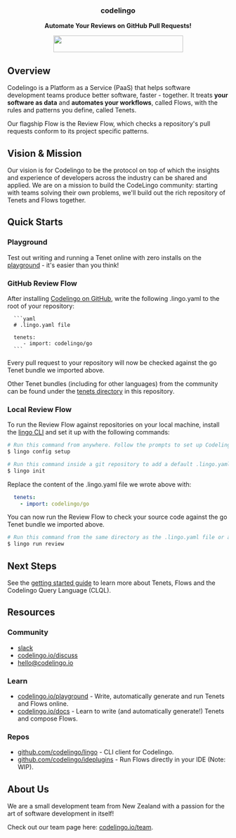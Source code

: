 

<h3 align="center"> codelingo </h3>

<p align="center">
  <b> Automate Your Reviews on GitHub Pull Requests! </b>
</p>

<p align="center">
  <a href="https://github.com/apps/codelingo/installations/new" target="_blank">
    <img width="295" height="38" src="https://raw.githubusercontent.com/codelingo/codelingo/master/public/img/install.png" />
  </a>
</p>

## Overview

Codelingo is a Platform as a Service (PaaS) that helps software development teams produce better software, faster - together. It treats **your software as data** and **automates your workflows**, called Flows, with the rules and patterns you define, called Tenets.

Our flagship Flow is the Review Flow, which checks a repository's pull requests conform to its project specific patterns.

## Vision & Mission

Our vision is for Codelingo to be the protocol on top of which the insights and experience of developers across the industry can be shared and applied. We are on a mission to build the CodeLingo community: starting with teams solving their own problems, we'll build out the rich repository of Tenets and Flows together.

## Quick Starts

### Playground

Test out writing and running a Tenet online with zero installs on the [playground](https://codelingo.io/playground) - it's easier than you think!

<!-- TODO image of the playground UI -->

<!-- TODO CLQL tutorial -->

### GitHub Review Flow

After installing [Codelingo on GitHub](https://github.com/apps/codelingo), write the following .lingo.yaml to the root of your repository:

      ```yaml
      # .lingo.yaml file

      tenets:
         - import: codelingo/go
      ```

Every pull request to your repository will now be checked against the go Tenet bundle we imported above. 

<!-- TODO add screenshot of review comment -->

Other Tenet bundles (including for other languages) from the community can be found under the [tenets directory](https://github.com/codelingo/hub/tree/master/tenets) in this repository.

<!-- TODO add instructions on how to interact with Review Flow with GitHub comments -->

### Local Review Flow

To run the Review Flow against repositories on your local machine, install the [lingo CLI](https://github.com/codelingo/lingo/releases/latest) and set it up with the following commands:

```bash
# Run this command from anywhere. Follow the prompts to set up Codelingo on your machine.
$ lingo config setup

# Run this command inside a git repository to add a default .lingo.yaml file in the current directory.
$ lingo init
```

Replace the content of the .lingo.yaml file we wrote above with:

```yaml
  tenets:
    - import: codelingo/go
```

You can now run the Review Flow to check your source code against the go Tenet bundle we imported above.

```bash
# Run this command from the same directory as the .lingo.yaml file or any of its sub directories.
$ lingo run review
```

<!-- TODO: screen shot of review result -->

## Next Steps

See the [getting started guide](https://www.codelingo.io/docs/#getting-started) to learn more about Tenets, Flows and the Codelingo Query Language (CLQL).

## Resources

### Community

<!-- TODO slack numbers -->

 - [slack](https://join.slack.com/t/codelingo/shared_invite/enQtMzY4MzA5ODYwOTYzLWVhMjI1ODU1YmM3ODAxYWUxNWU5ZTI0NWI0MGVkMmUwZDZhNWYxNGRiNWY4ZDY0NzRkMjU5YTRiYWY2N2FlMmU)
 - [codelingo.io/discuss](http://codelingo.io/discuss)
 - [hello@codelingo.io](mailto:hello@codelingo.io)

### Learn

- [codelingo.io/playground](https://codelingo.io/playground) - Write, automatically generate and run Tenets and Flows online.
- [codelingo.io/docs](https://codelingo.io/docs) - Learn to write (and automatically generate!) Tenets and compose Flows.

### Repos 

- [github.com/codelingo/lingo](https://github.com/codelingo/lingo) - CLI client for Codelingo.
- [github.com/codelingo/ideplugins](https://github.com/codelingo/ideplugins) - Run Flows directly in your IDE (Note: WIP).

<!-- TODO: add these
- [github.com/codelingo/lexiconsdk](https://github.com/codelingo/lexiconsdk) - Add support for new Lexicons
- [github.com/codelingo/flowsdk](https://github.com/codelingo/flowsdk)
-->

<!-- TODO: lexiconsdk -->

## About Us

We are a small development team from New Zealand with a passion for the art of software development in itself!

Check out our team page here: <a href="https://www.codelingo.io/team" target="_blank">codelingo.io/team</a>.
